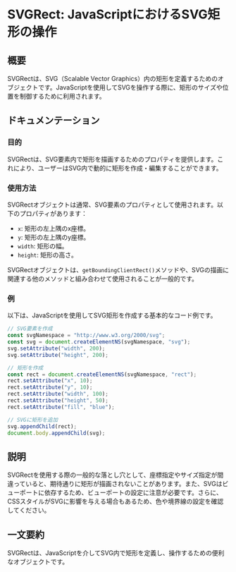 <!--
Meta Description: # SVGRect: JavaScriptにおけるSVG矩形の操作 ## 概要 SVGRectは、SVG（Scalable Vector Graphics）内の矩形を定義するためのオブジェクトです。JavaScriptを使用してSVGを操作する際に、矩形のサイズや位置を制御するために利用されます。 ...
Meta Keywords: svg, rect, setattribute, svgrectは, width
-->

# SVGRect: JavaScriptにおけるSVG矩形の操作

## 概要
SVGRectは、SVG（Scalable Vector Graphics）内の矩形を定義するためのオブジェクトです。JavaScriptを使用してSVGを操作する際に、矩形のサイズや位置を制御するために利用されます。

## ドキュメンテーション
### 目的
SVGRectは、SVG要素内で矩形を描画するためのプロパティを提供します。これにより、ユーザーはSVG内で動的に矩形を作成・編集することができます。

### 使用方法
SVGRectオブジェクトは通常、SVG要素のプロパティとして使用されます。以下のプロパティがあります：

- `x`: 矩形の左上隅のx座標。
- `y`: 矩形の左上隅のy座標。
- `width`: 矩形の幅。
- `height`: 矩形の高さ。

SVGRectオブジェクトは、`getBoundingClientRect()`メソッドや、SVGの描画に関連する他のメソッドと組み合わせて使用されることが一般的です。

### 例
以下は、JavaScriptを使用してSVG矩形を作成する基本的なコード例です。

```javascript
// SVG要素を作成
const svgNamespace = "http://www.w3.org/2000/svg";
const svg = document.createElementNS(svgNamespace, "svg");
svg.setAttribute("width", 200);
svg.setAttribute("height", 200);

// 矩形を作成
const rect = document.createElementNS(svgNamespace, "rect");
rect.setAttribute("x", 10);
rect.setAttribute("y", 10);
rect.setAttribute("width", 100);
rect.setAttribute("height", 50);
rect.setAttribute("fill", "blue");

// SVGに矩形を追加
svg.appendChild(rect);
document.body.appendChild(svg);
```

## 説明
SVGRectを使用する際の一般的な落とし穴として、座標指定やサイズ指定が間違っていると、期待通りに矩形が描画されないことがあります。また、SVGはビューポートに依存するため、ビューポートの設定に注意が必要です。さらに、CSSスタイルがSVGに影響を与える場合もあるため、色や境界線の設定を確認してください。

## 一文要約
SVGRectは、JavaScriptを介してSVG内で矩形を定義し、操作するための便利なオブジェクトです。
